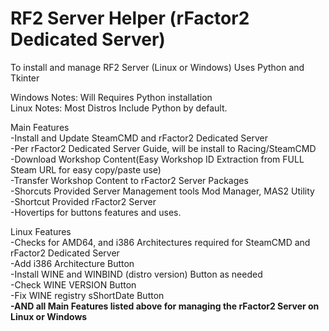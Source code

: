 # RF2 Server Helper (rFactor2 Dedicated Server)
To install and manage RF2 Server
(Linux or Windows) Uses Python and Tkinter

Windows Notes: Will Requires Python installation<br>
Linux Notes: Most Distros Include Python by default. 

Main Features<br>
-Install and Update SteamCMD and rFactor2 Dedicated Server<br>
-Per rFactor2 Dedicated Server Guide, will be install to Racing/SteamCMD<br>
-Download Workshop Content(Easy Workshop ID Extraction from FULL Steam URL for easy copy/paste use)<br>
-Transfer Workshop Content to rFactor2 Server Packages<br>
-Shorcuts Provided Server Management tools Mod Manager, MAS2 Utility<br>
-Shortcut Provided rFactor2 Server<br>
-Hovertips for buttons features and uses.<br>

Linux Features<br>
-Checks for AMD64, and i386 Architectures required for SteamCMD and rFactor2 Dedicated Server<br>
-Add i386 Architecture Button<br>
-Install WINE and WINBIND (distro version) Button as needed<br>
-Check WINE VERSION Button <br>
-Fix WINE registry sShortDate Button<br>
**-AND all Main Features listed above for managing the rFactor2 Server on Linux or Windows**<br>
